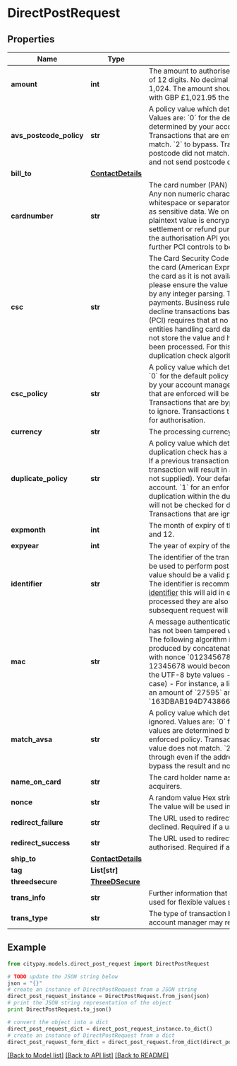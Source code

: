 # DirectPostRequest


## Properties

Name | Type | Description | Notes
------------ | ------------- | ------------- | -------------
**amount** | **int** | The amount to authorise in the lowest unit of currency with a variable length to a maximum of 12 digits.  No decimal points are to be included and no divisional characters such as 1,024.  The amount should be the total amount required for the transaction.  For example with GBP £1,021.95 the amount value is 102195.  | 
**avs_postcode_policy** | **str** | A policy value which determines whether an AVS postcode policy is enforced or bypassed.  Values are:   &#x60;0&#x60; for the default policy (default value if not supplied). Your default values are determined by your account manager on setup of the account.   &#x60;1&#x60; for an enforced policy. Transactions that are enforced will be rejected if the AVS postcode numeric value does not match.   &#x60;2&#x60; to bypass. Transactions that are bypassed will be allowed through even if the postcode did not match.   &#x60;3&#x60; to ignore. Transactions that are ignored will bypass the result and not send postcode details for authorisation.  | [optional] 
**bill_to** | [**ContactDetails**](ContactDetails.md) |  | [optional] 
**cardnumber** | **str** | The card number (PAN) with a variable length to a maximum of 21 digits in numerical form. Any non numeric characters will be stripped out of the card number, this includes whitespace or separators internal of the provided value.  The card number must be treated as sensitive data. We only provide an obfuscated value in logging and reporting.  The plaintext value is encrypted in our database using AES 256 GMC bit encryption for settlement or refund purposes.  When providing the card number to our gateway through the authorisation API you will be handling the card data on your application. This will require further PCI controls to be in place and this value must never be stored.  | 
**csc** | **str** | The Card Security Code (CSC) (also known as CV2/CVV2) is normally found on the back of the card (American Express has it on the front). The value helps to identify possession of the card as it is not available within the chip or magnetic swipe.  When forwarding the CSC, please ensure the value is a string as some values start with 0 and this will be stripped out by any integer parsing.  The CSC number aids fraud prevention in Mail Order and Internet payments.  Business rules are available on your account to identify whether to accept or decline transactions based on mismatched results of the CSC.  The Payment Card Industry (PCI) requires that at no stage of a transaction should the CSC be stored.  This applies to all entities handling card data.  It should also not be used in any hashing process.  CityPay do not store the value and have no method of retrieving the value once the transaction has been processed. For this reason, duplicate checking is unable to determine the CSC in its duplication check algorithm.  | [optional] 
**csc_policy** | **str** | A policy value which determines whether a CSC policy is enforced or bypassed.  Values are:   &#x60;0&#x60; for the default policy (default value if not supplied). Your default values are determined by your account manager on setup of the account.   &#x60;1&#x60; for an enforced policy. Transactions that are enforced will be rejected if the CSC value does not match.   &#x60;2&#x60; to bypass. Transactions that are bypassed will be allowed through even if the CSC did not match.   &#x60;3&#x60; to ignore. Transactions that are ignored will bypass the result and not send the CSC details for authorisation.  | [optional] 
**currency** | **str** | The processing currency for the transaction. Will default to the merchant account currency. | [optional] 
**duplicate_policy** | **str** | A policy value which determines whether a duplication policy is enforced or bypassed. A duplication check has a window of time set against your account within which it can action. If a previous transaction with matching values occurred within the window, any subsequent transaction will result in a T001 result.  Values are   &#x60;0&#x60; for the default policy (default value if not supplied). Your default values are determined by your account manager on setup of the account.   &#x60;1&#x60; for an enforced policy. Transactions that are enforced will be checked for duplication within the duplication window.   &#x60;2&#x60; to bypass. Transactions that are bypassed will not be checked for duplication within the duplication window.   &#x60;3&#x60; to ignore. Transactions that are ignored will have the same affect as bypass.  | [optional] 
**expmonth** | **int** | The month of expiry of the card. The month value should be a numerical value between 1 and 12.  | 
**expyear** | **int** | The year of expiry of the card.  | 
**identifier** | **str** | The identifier of the transaction to process. The value should be a valid reference and may be used to perform  post processing actions and to aid in reconciliation of transactions.  The value should be a valid printable string with ASCII character ranges from 0x32 to 0x127.  The identifier is recommended to be distinct for each transaction such as a [random unique identifier](https://en.wikipedia.org/wiki/Universally_unique_identifier) this will aid in ensuring each transaction is identifiable.  When transactions are processed they are also checked for duplicate requests. Changing the identifier on a subsequent request will ensure that a transaction is considered as different.  | 
**mac** | **str** | A message authentication code ensures the data is authentic and that the intended amount has not been tampered with. The mac value is generated using a hash-based mac value. The following algorithm is used. - A key (k) is derived from your licence key - A value (v) is produced by concatenating the nonce, amount value and identifier, such as a purchase   with nonce &#x60;0123456789ABCDEF&#x60; an amount of £275.95 and an identifier of OD-12345678 would become   &#x60;0123456789ABCDEF27595OD-12345678&#x60; and extracting the UTF-8 byte values - The result from HMAC_SHA256(k, v) is hex-encoded (upper-case) - For instance, a licence key of &#x60;LK123456789&#x60;, a nonce of &#x60;0123456789ABCDEF&#x60;, an amount of &#x60;27595&#x60; and an identifier of &#x60;OD-12345678&#x60;  would generate a MAC of &#x60;163DBAB194D743866A9BCC7FC9C8A88FCD99C6BBBF08D619291212D1B91EE12E&#x60;.  | 
**match_avsa** | **str** | A policy value which determines whether an AVS address policy is enforced, bypassed or ignored.  Values are:   &#x60;0&#x60; for the default policy (default value if not supplied). Your default values are determined by your account manager on setup of the account.   &#x60;1&#x60; for an enforced policy. Transactions that are enforced will be rejected if the AVS address numeric value does not match.   &#x60;2&#x60; to bypass. Transactions that are bypassed will be allowed through even if the address did not match.   &#x60;3&#x60; to ignore. Transactions that are ignored will bypass the result and not send address numeric details for authorisation.  | [optional] 
**name_on_card** | **str** | The card holder name as appears on the card such as MR N E BODY. Required for some acquirers.  | [optional] 
**nonce** | **str** | A random value Hex string (uppercase) which is provided to the API to perform a digest. The value will be used in any digest function.  | [optional] 
**redirect_failure** | **str** | The URL used to redirect back to your site when a transaction has been rejected or declined. Required if a url-encoded request.  | [optional] 
**redirect_success** | **str** | The URL used to redirect back to your site when a transaction has been tokenised or authorised. Required if a url-encoded request.  | [optional] 
**ship_to** | [**ContactDetails**](ContactDetails.md) |  | [optional] 
**tag** | **List[str]** |  | [optional] 
**threedsecure** | [**ThreeDSecure**](ThreeDSecure.md) |  | [optional] 
**trans_info** | **str** | Further information that can be added to the transaction will display in reporting. Can be used for flexible values such as operator id. | [optional] 
**trans_type** | **str** | The type of transaction being submitted. Normally this value is not required and your account manager may request that you set this field. | [optional] 

## Example

```python
from citypay.models.direct_post_request import DirectPostRequest

# TODO update the JSON string below
json = "{}"
# create an instance of DirectPostRequest from a JSON string
direct_post_request_instance = DirectPostRequest.from_json(json)
# print the JSON string representation of the object
print DirectPostRequest.to_json()

# convert the object into a dict
direct_post_request_dict = direct_post_request_instance.to_dict()
# create an instance of DirectPostRequest from a dict
direct_post_request_form_dict = direct_post_request.from_dict(direct_post_request_dict)
```
[[Back to Model list]](../README.md#documentation-for-models) [[Back to API list]](../README.md#documentation-for-api-endpoints) [[Back to README]](../README.md)


